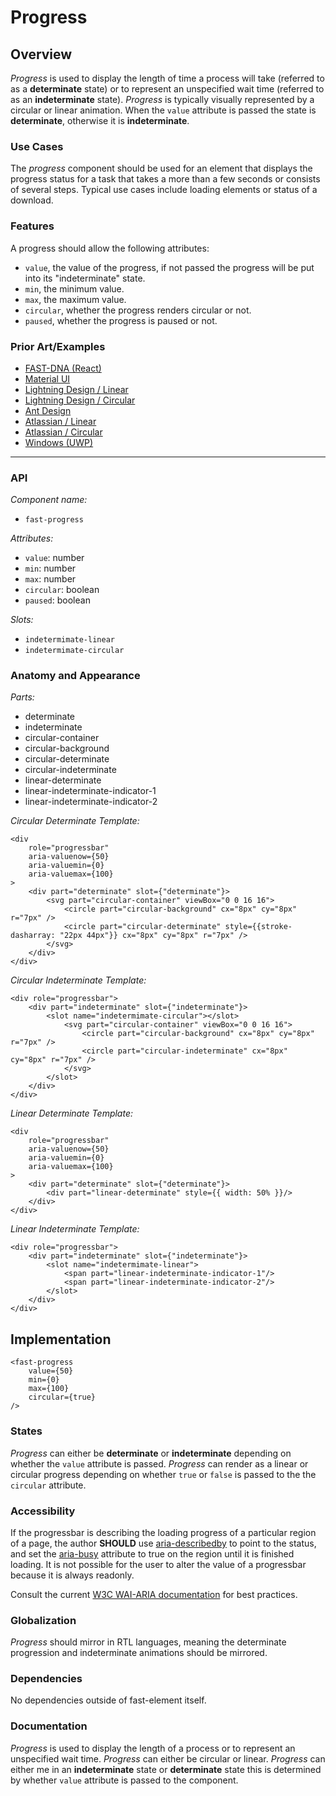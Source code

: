 # Progress

## Overview

*Progress* is used to display the length of time a process will take (referred to as a **determinate** state) or to represent an unspecified wait time (referred to as an **indeterminate** state). *Progress* is typically visually represented by a circular or linear animation. When the `value` attribute is passed the state is **determinate**, otherwise it is **indeterminate**.

### Use Cases

The *progress* component should be used for an element that displays the progress status for a task that takes a more than a few seconds or consists of several steps. Typical use cases include loading elements or status of a download. 
  
### Features

A progress should allow the following attributes:
- `value`, the value of the progress, if not passed the progress will be put into its "indeterminate" state.
- `min`, the minimum value.
- `max`, the maximum value.
- `circular`, whether the progress renders circular or not.
- `paused`, whether the progress is paused or not.

### Prior Art/Examples
- [FAST-DNA (React)](https://explore.fast.design/components/progress)
- [Material UI](https://material-ui.com/components/progress/)
- [Lightning Design / Linear](https://www.lightningdesignsystem.com/components/progress-bar/)
- [Lightning Design / Circular](https://www.lightningdesignsystem.com/components/progress-ring/)
- [Ant Design](https://ant.design/components/progress/)
- [Atlassian / Linear](https://atlaskit.atlassian.com/packages/server/progress-bar)
- [Atlassian / Circular](https://atlaskit.atlassian.com/packages/core/spinner)
- [Windows (UWP)](https://docs.microsoft.com/en-us/windows/uwp/design/controls-and-patterns/progress-controls)

---

### API

*Component name:*
- `fast-progress`

*Attributes:*
- `value`: number
- `min`: number
- `max`: number
- `circular`: boolean
- `paused`: boolean

*Slots:*
- `indetermimate-linear`
- `indetermimate-circular`

### Anatomy and Appearance

*Parts:*
- determinate
- indeterminate
- circular-container
- circular-background
- circular-determinate
- circular-indeterminate
- linear-determinate
- linear-indeterminate-indicator-1
- linear-indeterminate-indicator-2

*Circular Determinate Template:*
```
<div
    role="progressbar"
    aria-valuenow={50}
    aria-valuemin={0}
    aria-valuemax={100}
>
    <div part="determinate" slot={"determinate"}>
        <svg part="circular-container" viewBox="0 0 16 16">
            <circle part="circular-background" cx="8px" cy="8px" r="7px" />
            <circle part="circular-determinate" style={{stroke-dasharray: "22px 44px"}} cx="8px" cy="8px" r="7px" />
        </svg>
    </div>
</div>
```

*Circular Indeterminate Template:*
```
<div role="progressbar">
    <div part="indeterminate" slot={"indeterminate"}>
        <slot name="indetermimate-circular"></slot>
            <svg part="circular-container" viewBox="0 0 16 16">
                <circle part="circular-background" cx="8px" cy="8px" r="7px" />
                <circle part="circular-indeterminate" cx="8px" cy="8px" r="7px" />
            </svg>
        </slot>
    </div>
</div>
```

*Linear Determinate Template:*
```
<div
    role="progressbar"
    aria-valuenow={50}
    aria-valuemin={0}
    aria-valuemax={100}
>
    <div part="determinate" slot={"determinate"}>
        <div part="linear-determinate" style={{ width: 50% }}/>
    </div>
</div>
```

*Linear Indeterminate Template:*
```
<div role="progressbar">
    <div part="indeterminate" slot={"indeterminate"}>
        <slot name="indetermimate-linear">
            <span part="linear-indeterminate-indicator-1"/>
            <span part="linear-indeterminate-indicator-2"/>
        </slot>
    </div>
</div>
```


## Implementation

```
<fast-progress
    value={50}
    min={0}
    max={100}
    circular={true}
/>
```

### States

*Progress* can either be **determinate** or **indeterminate** depending on whether the `value` attribute is passed. *Progress* can render as a linear or circular progress depending on whether `true` or `false` is passed to the the `circular` attribute.

### Accessibility

If the progressbar is describing the loading progress of a particular region of a page, the author **SHOULD** use [aria-describedby](https://www.w3.org/WAI/PF/aria/states_and_properties#aria-describedby) to point to the status, and set the [aria-busy](https://www.w3.org/WAI/PF/aria/states_and_properties#aria-busy) attribute to true on the region until it is finished loading. It is not possible for the user to alter the value of a progressbar because it is always readonly.

Consult the current [W3C WAI-ARIA documentation](https://www.w3.org/WAI/PF/aria/roles#progressbar) for best practices.

### Globalization

*Progress* should mirror in RTL languages, meaning the determinate progression and indeterminate animations should be mirrored.

### Dependencies

No dependencies outside of fast-element itself.

### Documentation

*Progress* is used to display the length of a process or to represent an unspecified wait time. *Progress* can either be circular or linear. *Progress* can either me in an **indeterminate** state or **determinate** state this is determined by whether `value` attribute is passed to the component. 
